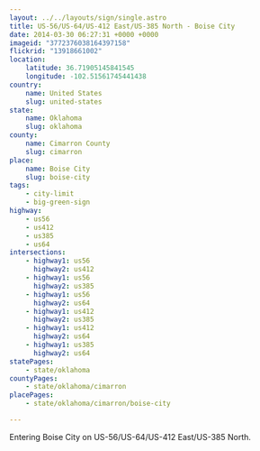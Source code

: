 ```yaml
---
layout: ../../layouts/sign/single.astro
title: US-56/US-64/US-412 East/US-385 North - Boise City
date: 2014-03-30 06:27:31 +0000 +0000
imageid: "3772376038164397158"
flickrid: "13918661002"
location:
    latitude: 36.71905145841545
    longitude: -102.51561745441438
country:
    name: United States
    slug: united-states
state:
    name: Oklahoma
    slug: oklahoma
county:
    name: Cimarron County
    slug: cimarron
place:
    name: Boise City
    slug: boise-city
tags:
    - city-limit
    - big-green-sign
highway:
    - us56
    - us412
    - us385
    - us64
intersections:
    - highway1: us56
      highway2: us412
    - highway1: us56
      highway2: us385
    - highway1: us56
      highway2: us64
    - highway1: us412
      highway2: us385
    - highway1: us412
      highway2: us64
    - highway1: us385
      highway2: us64
statePages:
    - state/oklahoma
countyPages:
    - state/oklahoma/cimarron
placePages:
    - state/oklahoma/cimarron/boise-city

---
```

Entering Boise City on US-56/US-64/US-412 East/US-385 North.